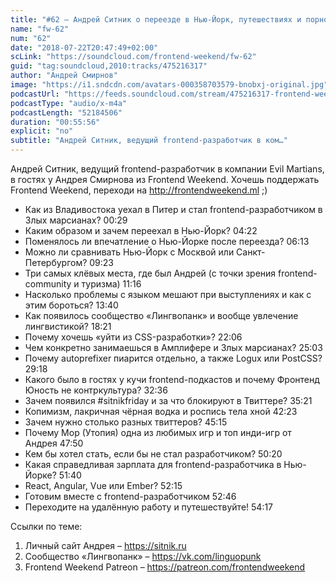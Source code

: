```yaml
---
title: "#62 – Андрей Ситник о переезде в Нью-Йорк, путешествиях и порно в Твиттере"
name: "fw-62"
num: "62"
date: "2018-07-22T20:47:49+02:00"
scLink: "https://soundcloud.com/frontend-weekend/fw-62"
guid: "tag:soundcloud,2010:tracks/475216317"
author: "Андрей Смирнов"
image: "https://i1.sndcdn.com/avatars-000358703579-bnobxj-original.jpg"
podcastUrl: "https://feeds.soundcloud.com/stream/475216317-frontend-weekend-fw-62.m4a"
podcastType: "audio/x-m4a"
podcastLength: "52184506"
duration: "00:55:56"
explicit: "no"
subtitle: "Андрей Ситник, ведущий frontend-разработчик в ком…"
---
```

Андрей Ситник, ведущий frontend-разработчик в компании Evil Martians, в гостях у Андрея Смирнова из Frontend Weekend. Хочешь поддержать Frontend Weekend, переходи на http://frontendweekend.ml ;)

- Как из Владивостока уехал в Питер и стал frontend-разработчиком в Злых марсианах? 00:29
- Каким образом и зачем переехал в Нью-Йорк? 04:22
- Поменялось ли впечатление о Нью-Йорке после переезда? 06:13
- Можно ли сравнивать Нью-Йорк с Москвой или Санкт-Петербургом? 09:23
- Три самых клёвых места, где был Андрей (с точки зрения frontend-community и туризма) 11:16
- Насколько проблемы с языком мешают при выступлениях и как с этим бороться? 13:40
- Как появилось сообщество «Лингвопанк» и вообще увлечение лингвистикой? 18:21
- Почему хочешь «уйти из CSS-разработки»? 22:06
- Чем конкретно занимаешься в Амплифере и Злых марсианах? 25:03
- Почему autoprefixer пиарится отдельно, а также Logux или PostCSS? 29:18
- Какого было в гостях у кучи frontend-подкастов и почему Фронтенд Юность не контркультура? 32:36
- Зачем появился #sitnikfriday и за что блокируют в Твиттере? 35:21
- Копимизм, лакричная чёрная водка и роспись тела хной 42:23
- Зачем нужно столько разных твиттеров? 45:15
- Почему Мор (Утопия) одна из любимых игр и топ инди-игр от Андрея 47:50
- Кем бы хотел стать, если бы не стал разработчиком? 50:20
- Какая справедливая зарплата для frontend-разработчика в Нью-Йорке? 51:40
- React, Angular, Vue или Ember? 52:15
- Готовим вместе с frontend-разработчиком 52:46
- Переходите на удалённую работу и путешествуйте! 54:17

Ссылки по теме:
1) Личный сайт Андрея – https://sitnik.ru
2) Сообщество «Лингвопанк» – https://vk.com/linguopunk
3) Frontend Weekend Patreon – https://patreon.com/frontendweekend